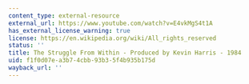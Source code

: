 ```yaml
---
content_type: external-resource
external_url: https://www.youtube.com/watch?v=E4vkMgS4t1A
has_external_license_warning: true
license: https://en.wikipedia.org/wiki/All_rights_reserved
status: ''
title: The Struggle From Within - Produced by Kevin Harris - 1984
uid: f1f0d07e-a3b7-4cbb-93b3-5f4b935b175d
wayback_url: ''
---
```


